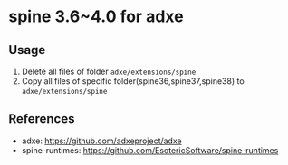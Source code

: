 # spine 3.6~4.0 for adxe

## Usage
1. Delete all files of folder ```adxe/extensions/spine```
2. Copy all files of specific folder(spine36,spine37,spine38) to ```adxe/extensions/spine```

## References
* adxe: https://github.com/adxeproject/adxe
* spine-runtimes: https://github.com/EsotericSoftware/spine-runtimes
